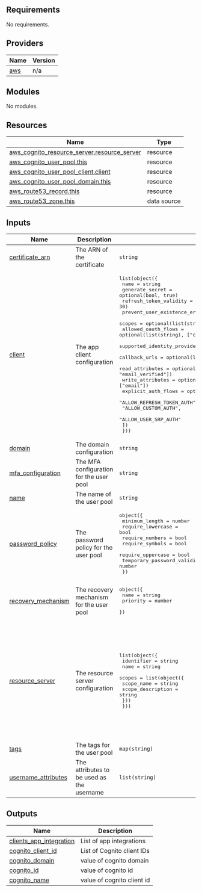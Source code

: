 ## Requirements

No requirements.

## Providers

| Name | Version |
|------|---------|
| <a name="provider_aws"></a> [aws](#provider\_aws) | n/a |

## Modules

No modules.

## Resources

| Name | Type |
|------|------|
| [aws_cognito_resource_server.resource_server](https://registry.terraform.io/providers/hashicorp/aws/latest/docs/resources/cognito_resource_server) | resource |
| [aws_cognito_user_pool.this](https://registry.terraform.io/providers/hashicorp/aws/latest/docs/resources/cognito_user_pool) | resource |
| [aws_cognito_user_pool_client.client](https://registry.terraform.io/providers/hashicorp/aws/latest/docs/resources/cognito_user_pool_client) | resource |
| [aws_cognito_user_pool_domain.this](https://registry.terraform.io/providers/hashicorp/aws/latest/docs/resources/cognito_user_pool_domain) | resource |
| [aws_route53_record.this](https://registry.terraform.io/providers/hashicorp/aws/latest/docs/resources/route53_record) | resource |
| [aws_route53_zone.this](https://registry.terraform.io/providers/hashicorp/aws/latest/docs/data-sources/route53_zone) | data source |

## Inputs

| Name | Description | Type | Default | Required |
|------|-------------|------|---------|:--------:|
| <a name="input_certificate_arn"></a> [certificate\_arn](#input\_certificate\_arn) | The ARN of the certificate | `string` | n/a | yes |
| <a name="input_client"></a> [client](#input\_client) | The app client configuration | <pre>list(object({<br>    name                          = string<br>    generate_secret               = optional(bool, true)<br>    refresh_token_validity        = optional(number, 30)<br>    prevent_user_existence_errors = optional(string, "LEGACY")<br>    scopes                        = optional(list(string), [])<br>    allowed_oauth_flows           = optional(list(string), ["client_credentials"])<br>    supported_identity_providers  = optional(list(string), ["COGNITO"])<br>    callback_urls                 = optional(list(string), ["http://localhost:3000"])<br>    read_attributes               = optional(list(string), ["email", "email_verified"])<br>    write_attributes              = optional(list(string), ["email"])<br>    explicit_auth_flows = optional(list(string), [<br>      "ALLOW_REFRESH_TOKEN_AUTH",<br>      "ALLOW_CUSTOM_AUTH",<br>      "ALLOW_USER_SRP_AUTH"<br>    ])<br>  }))</pre> | <pre>[<br>  {<br>    "name": "rapadura Admin API 2.0",<br>    "scopes": [<br>      "user"<br>    ]<br>  }<br>]</pre> | no |
| <a name="input_domain"></a> [domain](#input\_domain) | The domain configuration | `string` | n/a | yes |
| <a name="input_mfa_configuration"></a> [mfa\_configuration](#input\_mfa\_configuration) | The MFA configuration for the user pool | `string` | `"OFF"` | no |
| <a name="input_name"></a> [name](#input\_name) | The name of the user pool | `string` | n/a | yes |
| <a name="input_password_policy"></a> [password\_policy](#input\_password\_policy) | The password policy for the user pool | <pre>object({<br>    minimum_length                   = number<br>    require_lowercase                = bool<br>    require_numbers                  = bool<br>    require_symbols                  = bool<br>    require_uppercase                = bool<br>    temporary_password_validity_days = number<br>  })</pre> | <pre>{<br>  "minimum_length": 8,<br>  "require_lowercase": true,<br>  "require_numbers": true,<br>  "require_symbols": true,<br>  "require_uppercase": true,<br>  "temporary_password_validity_days": 7<br>}</pre> | no |
| <a name="input_recovery_mechanism"></a> [recovery\_mechanism](#input\_recovery\_mechanism) | The recovery mechanism for the user pool | <pre>object({<br>    name     = string<br>    priority = number<br>  })</pre> | <pre>{<br>  "name": "verified_email",<br>  "priority": 1<br>}</pre> | no |
| <a name="input_resource_server"></a> [resource\_server](#input\_resource\_server) | The resource server configuration | <pre>list(object({<br>    identifier = string<br>    name       = string<br>    scopes = list(object({<br>      scope_name        = string<br>      scope_description = string<br>    }))<br>  }))</pre> | <pre>[<br>  {<br>    "identifier": "https://api.rapadura.com.br",<br>    "name": "rapadura API",<br>    "scopes": [<br>      {<br>        "scope_description": "Admin scope",<br>        "scope_name": "admin"<br>      },<br>      {<br>        "scope_description": "User scope",<br>        "scope_name": "user"<br>      }<br>    ]<br>  }<br>]</pre> | no |
| <a name="input_tags"></a> [tags](#input\_tags) | The tags for the user pool | `map(string)` | n/a | yes |
| <a name="input_username_attributes"></a> [username\_attributes](#input\_username\_attributes) | The attributes to be used as the username | `list(string)` | <pre>[<br>  "email"<br>]</pre> | no |

## Outputs

| Name | Description |
|------|-------------|
| <a name="output_clients_app_integration"></a> [clients\_app\_integration](#output\_clients\_app\_integration) | List of app integrations |
| <a name="output_cognito_client_id"></a> [cognito\_client\_id](#output\_cognito\_client\_id) | List of Cognito client IDs |
| <a name="output_cognito_domain"></a> [cognito\_domain](#output\_cognito\_domain) | value of cognito domain |
| <a name="output_cognito_id"></a> [cognito\_id](#output\_cognito\_id) | value of cognito id |
| <a name="output_cognito_name"></a> [cognito\_name](#output\_cognito\_name) | value of cognito client id |
